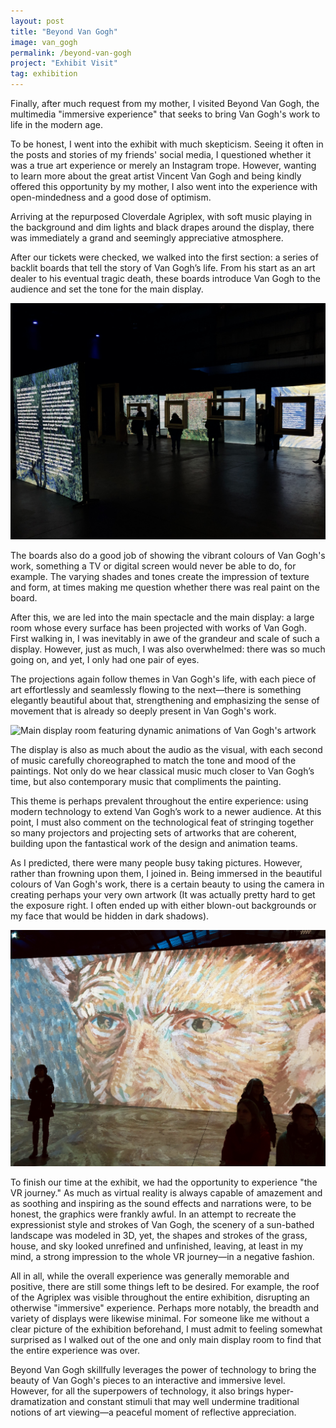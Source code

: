 ```yaml
---
layout: post
title: "Beyond Van Gogh"
image: van_gogh
permalink: /beyond-van-gogh
project: "Exhibit Visit"
tag: exhibition
---
```


Finally, after much request from my mother, I visited Beyond Van Gogh, the multimedia "immersive experience" that seeks to bring Van Gogh's work to life in the modern age.

To be honest, I went into the exhibit with much skepticism. Seeing it often in the posts and stories of my friends' social media, I questioned whether it was a true art experience or merely an Instagram trope. However, wanting to learn more about the great artist Vincent Van Gogh and being kindly offered this opportunity by my mother, I also went into the experience with open-mindedness and a good dose of optimism.

Arriving at the repurposed Cloverdale Agriplex, with soft music playing in the background and dim lights and black drapes around the display, there was immediately a grand and seemingly appreciative atmosphere.

After our tickets were checked, we walked into the first section: a series of backlit boards that tell the story of Van Gogh’s life. From his start as an art dealer to his eventual tragic death, these boards introduce Van Gogh to the audience and set the tone for the main display.

![Display boards chronicling the life of Vincent Van Gogh](assets/images/van_gogh/boards.jpg)

The boards also do a good job of showing the vibrant colours of Van Gogh's work, something a TV or digital screen would never be able to do, for example. The varying shades and tones create the impression of texture and form, at times making me question whether there was real paint on the board.

After this, we are led into the main spectacle and the main display: a large room whose every surface has been projected with works of Van Gogh. First walking in, I was inevitably in awe of the grandeur and scale of such a display. However, just as much, I was also overwhelmed: there was so much going on, and yet, I only had one pair of eyes.

The projections again follow themes in Van Gogh's life, with each piece of art effortlessly and seamlessly flowing to the next—there is something elegantly beautiful about that, strengthening and emphasizing the sense of movement that is already so deeply present in Van Gogh's work.

![Main display room featuring dynamic animations of Van Gogh's artwork](assets/images/van_gogh/main_display_1.jpg)

The display is also as much about the audio as the visual, with each second of music carefully choreographed to match the tone and mood of the paintings. Not only do we hear classical music much closer to Van Gogh’s time, but also contemporary music that compliments the painting.

This theme is perhaps prevalent throughout the entire experience: using modern technology to extend Van Gogh’s work to a newer audience. At this point, I must also comment on the technological feat of stringing together so many projectors and projecting sets of artworks that are coherent, building upon the fantastical work of the design and animation teams.

As I predicted, there were many people busy taking pictures. However, rather than frowning upon them, I joined in. Being immersed in the beautiful colours of Van Gogh's work, there is a certain beauty to using the camera in creating perhaps your very own artwork (It was actually pretty hard to get the exposure right. I often ended up with either blown-out backgrounds or my face that would be hidden in dark shadows).

![Van Gogh's self-portrait projected onto a large wall](assets/images/van_gogh/main_display_2.jpg)

To finish our time at the exhibit, we had the opportunity to experience "the VR journey." As much as virtual reality is always capable of amazement and as soothing and inspiring as the sound effects and narrations were, to be honest, the graphics were frankly awful. In an attempt to recreate the expressionist style and strokes of Van Gogh, the scenery of a sun-bathed landscape was modeled in 3D, yet, the shapes and strokes of the grass, house, and sky looked unrefined and unfinished, leaving, at least in my mind, a strong impression to the whole VR journey—in a negative fashion.

All in all, while the overall experience was generally memorable and positive, there are still some things left to be desired. For example, the roof of the Agriplex was visible throughout the entire exhibition, disrupting an otherwise "immersive" experience. Perhaps more notably, the breadth and variety of displays were likewise minimal. For someone like me without a clear picture of the exhibition beforehand, I must admit to feeling somewhat surprised as I walked out of the one and only main display room to find that the entire experience was over.

Beyond Van Gogh skillfully leverages the power of technology to bring the beauty of Van Gogh's pieces to an interactive and immersive level. However, for all the superpowers of technology, it also brings hyper-dramatization and constant stimuli that may well undermine traditional notions of art viewing—a peaceful moment of reflective appreciation.
